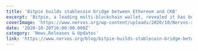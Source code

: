 ```yaml
---
title: 'Bitpie builds stablecoin bridge between Ethereum and CKB'
excerpt: 'Bitpie, a leading multi-blockchain wallet, revealed it has built a cross-chain pegged stablecoin bridge between Ethereum and CKB, the Layer 1 of Nervos Network. The integration brings stablecoins, one'
coverImage: 'https://www.nervos.org/wp-content/uploads/2020/10/Nervos-x-Bitpie_Artboard-2-810x456.png'
date: '2020-10-20T16:00:00.000Z'
category: 'News,Releases & Updates'
link: 'https://www.nervos.org/blog/bitpie-builds-stablecoin-bridge-between-ethereum-and-ckb'
---
```


